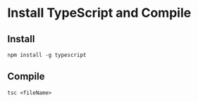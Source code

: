 # Install TypeScript and Compile

## Install

`npm install -g typescript`

## Compile

`tsc <fileName>`
